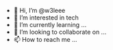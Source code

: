 - 👋 Hi, I’m @w3leee
- 👀 I’m interested in tech
- 🌱 I’m currently learning ...
- 💞️ I’m looking to collaborate on ...
- 📫 How to reach me ...

<!---
w3leee/w3leee is a ✨ special ✨ repository because its `README.md` (this file) appears on your GitHub profile.
You can click the Preview link to take a look at your changes.
--->
